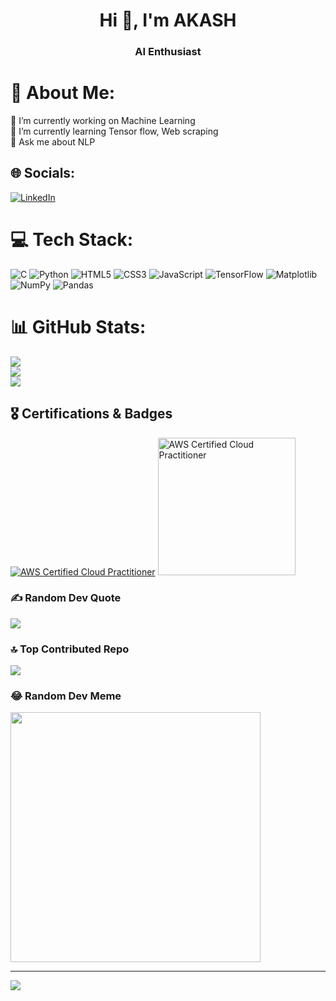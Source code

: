 <h1 align="center">Hi 👋, I'm AKASH</h1>
<h3 align="center">AI Enthusiast</h3>

# 💫 About Me:
🔭 I’m currently working on Machine Learning<br>🌱 I’m currently learning Tensor flow, Web scraping<br>💬 Ask me about NLP


## 🌐 Socials:
[![LinkedIn](https://img.shields.io/badge/LinkedIn-%230077B5.svg?logo=linkedin&logoColor=white)](https://linkedin.com/in/akash-s-66430a267) 

# 💻 Tech Stack:
![C](https://img.shields.io/badge/c-%2300599C.svg?style=flat&logo=c&logoColor=white) ![Python](https://img.shields.io/badge/python-3670A0?style=flat&logo=python&logoColor=ffdd54) ![HTML5](https://img.shields.io/badge/html5-%23E34F26.svg?style=flat&logo=html5&logoColor=white) ![CSS3](https://img.shields.io/badge/css3-%231572B6.svg?style=flat&logo=css3&logoColor=white) ![JavaScript](https://img.shields.io/badge/javascript-%23323330.svg?style=flat&logo=javascript&logoColor=%23F7DF1E) ![TensorFlow](https://img.shields.io/badge/TensorFlow-%23FF6F00.svg?style=flat&logo=TensorFlow&logoColor=white) ![Matplotlib](https://img.shields.io/badge/Matplotlib-%23ffffff.svg?style=flat&logo=Matplotlib&logoColor=black) ![NumPy](https://img.shields.io/badge/numpy-%23013243.svg?style=flat&logo=numpy&logoColor=white) ![Pandas](https://img.shields.io/badge/pandas-%23150458.svg?style=flat&logo=pandas&logoColor=white)
# 📊 GitHub Stats:
![](https://github-readme-stats.vercel.app/api?username=AKASH-1AK&theme=radical&hide_border=false&include_all_commits=false&count_private=false)<br/>
![](https://github-readme-streak-stats.herokuapp.com/?user=AKASH-1AK&theme=radical&hide_border=false)<br/>
![](https://github-readme-stats.vercel.app/api/top-langs/?username=AKASH-1AK&theme=radical&hide_border=false&include_all_commits=false&count_private=false&layout=compact)

## 🎖️ Certifications & Badges

[![AWS Certified Cloud Practitioner](https://images.credly.com/size/220x220/images/00634f82-b07f-4bbd-a6bb-53de397fc3a6/image.png)](https://www.credly.com/badges/3c38f03c-f35b-4152-a201-6b266a93001d/public_url)
<a href="https://www.credly.com/badges/7265c6d9-9e5e-4d5c-b94e-06d8285a80b3/public_url" target="_blank">
  <img src="https://images.credly.com/size/680x680/images/024d0122-724d-4c5a-bd83-cfe3c4b7a073/image.png" alt="AWS Certified Cloud Practitioner" width="220" height="220">
</a>

### ✍️ Random Dev Quote
![](https://quotes-github-readme.vercel.app/api?type=horizontal&theme=tokyonight)

### 🔝 Top Contributed Repo
![](https://github-contributor-stats.vercel.app/api?username=AKASH-1AK&limit=5&theme=tokyonight&combine_all_yearly_contributions=true)

### 😂 Random Dev Meme
<img src='https://memer-new.vercel.app/' style="height: 400px;"/>

---
[![](https://visitcount.itsvg.in/api?id=AKASH-1AK&icon=0&color=0)](https://visitcount.itsvg.in)

<!-- Proudly created with GPRM ( https://gprm.itsvg.in ) -->
